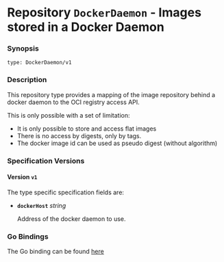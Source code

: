 
# Repository `DockerDaemon` - Images stored in a Docker Daemon


### Synopsis

```
type: DockerDaemon/v1
```

### Description

This repository type provides a mapping of the image repository behind a docker
daemon to the OCI registry access API.

This is only possible with a set of limitation:
- It is only possible to store and access flat images
- There is no access by digests, only by tags.
- The docker image id can be used as pseudo digest (without algorithm)

### Specification Versions

#### Version `v1`

The type specific specification fields are:

- **`dockerHost`** *string*

  Address of the docker daemon to use.

### Go Bindings

The Go binding can be found [here](type.go)
